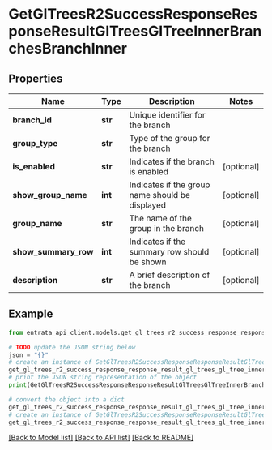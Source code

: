 # GetGlTreesR2SuccessResponseResponseResultGlTreesGlTreeInnerBranchesBranchInner


## Properties

Name | Type | Description | Notes
------------ | ------------- | ------------- | -------------
**branch_id** | **str** | Unique identifier for the branch | 
**group_type** | **str** | Type of the group for the branch | 
**is_enabled** | **str** | Indicates if the branch is enabled  | [optional] 
**show_group_name** | **int** | Indicates if the group name should be displayed | [optional] 
**group_name** | **str** | The name of the group in the branch | [optional] 
**show_summary_row** | **int** | Indicates if the summary row should be shown | [optional] 
**description** | **str** | A brief description of the branch | [optional] 

## Example

```python
from entrata_api_client.models.get_gl_trees_r2_success_response_response_result_gl_trees_gl_tree_inner_branches_branch_inner import GetGlTreesR2SuccessResponseResponseResultGlTreesGlTreeInnerBranchesBranchInner

# TODO update the JSON string below
json = "{}"
# create an instance of GetGlTreesR2SuccessResponseResponseResultGlTreesGlTreeInnerBranchesBranchInner from a JSON string
get_gl_trees_r2_success_response_response_result_gl_trees_gl_tree_inner_branches_branch_inner_instance = GetGlTreesR2SuccessResponseResponseResultGlTreesGlTreeInnerBranchesBranchInner.from_json(json)
# print the JSON string representation of the object
print(GetGlTreesR2SuccessResponseResponseResultGlTreesGlTreeInnerBranchesBranchInner.to_json())

# convert the object into a dict
get_gl_trees_r2_success_response_response_result_gl_trees_gl_tree_inner_branches_branch_inner_dict = get_gl_trees_r2_success_response_response_result_gl_trees_gl_tree_inner_branches_branch_inner_instance.to_dict()
# create an instance of GetGlTreesR2SuccessResponseResponseResultGlTreesGlTreeInnerBranchesBranchInner from a dict
get_gl_trees_r2_success_response_response_result_gl_trees_gl_tree_inner_branches_branch_inner_from_dict = GetGlTreesR2SuccessResponseResponseResultGlTreesGlTreeInnerBranchesBranchInner.from_dict(get_gl_trees_r2_success_response_response_result_gl_trees_gl_tree_inner_branches_branch_inner_dict)
```
[[Back to Model list]](../README.md#documentation-for-models) [[Back to API list]](../README.md#documentation-for-api-endpoints) [[Back to README]](../README.md)


